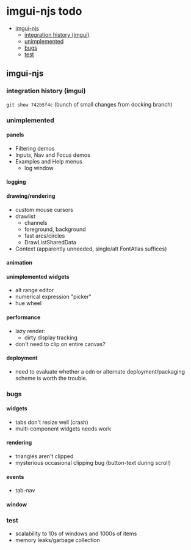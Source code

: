 # imgui-njs todo

<!-- TOC depthFrom:2 depthTo:3 updateOnSave:true withLinks:true -->

- [imgui-njs](#imgui-njs)
    - [integration history (imgui)](#integration-history-imgui)
    - [unimplemented](#unimplemented)
    - [bugs](#bugs)
    - [test](#test)

<!-- /TOC -->

## imgui-njs

### integration history (imgui)

`git show 742b5f4c` (bunch of small changes from docking branch)

### unimplemented

#### panels

* Filtering demos
* Inputs, Nav and Focus demos
* Examples and Help menus
    * log window

#### logging

#### drawing/rendering

* custom mouse cursors
* drawlist
    * channels
    * foreground, background
    * fast arcs/circles
    * DrawListSharedData
* Context (apparently unneeded, single/alt FontAtlas suffices)

#### animation

#### unimplemented widgets

* alt range editor
* numerical expression "picker"
* hue wheel

#### performance

* lazy render:
    * dirty display tracking
* don't need to clip on entire canvas?


#### deployment

* need to evaluate whether a cdn or alternate deployment/packaging
  scheme is worth the trouble.

### bugs

#### widgets

* tabs don't resize well (crash)
* multi-component widgets needs work

#### rendering

* triangles aren't clipped
* mysterious occasional clipping bug (button-text during scroll)

#### events

* tab-nav

#### window

### test

* scalability to 10s of windows and 1000s of items
* memory leaks/garbage collection
